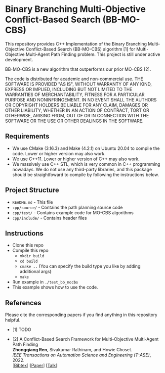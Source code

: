 # Binary Branching Multi-Objective Conflict-Based Search (BB-MO-CBS)

This repository provides C++ Implementation of the Binary Branching Multi-Objective Conflict-Based Search (BB-MO-CBS) algorithm [1] for Multi-Objective Multi-Agent Path Finding problem. This project is still under active development. 

BB-MO-CBS is a new algorithm that outperforms our prior MO-CBS [2].

The code is distributed for academic and non-commercial use.
THE SOFTWARE IS PROVIDED "AS IS", WITHOUT WARRANTY OF ANY KIND, EXPRESS OR
IMPLIED, INCLUDING BUT NOT LIMITED TO THE WARRANTIES OF MERCHANTABILITY,
FITNESS FOR A PARTICULAR PURPOSE AND NONINFRINGEMENT. IN NO EVENT SHALL THE
AUTHORS OR COPYRIGHT HOLDERS BE LIABLE FOR ANY CLAIM, DAMAGES OR OTHER
LIABILITY, WHETHER IN AN ACTION OF CONTRACT, TORT OR OTHERWISE, ARISING FROM,
OUT OF OR IN CONNECTION WITH THE SOFTWARE OR THE USE OR OTHER DEALINGS IN THE
SOFTWARE.

## Requirements

* We use CMake (3.16.3) and Make (4.2.1) on Ubuntu 20.04 to compile the code. Lower or higher version may also work. 
* We use C++11. Lower or higher version of C++ may also work.
* We massively use C++ STL, which is very common in C++ programming nowadays. We do not use any third-party libraries, and this package should be straightfoward to compile by following the instructions below.

## Project Structure

* `README.md` - This file
* `cpp/source/` - Contains the path planning source code
* `cpp/test/` - Contains example code for MO-CBS algorithms
* `cpp/include/` - Contains header files

## Instructions

* Clone this repo
* Compile this repo
  * `mkdir build`
  * `cd build`
  * `cmake ..` (You can specify the build type you like by adding additional args)
  * `make`
* Run example in `./test_bb_mocbs `
* This example shows how to use the code.

## References

Please cite the corresponding papers if you find anything in this repository helpful.

* [1] TODO

* [2] A Conflict-Based Search Framework for Multi-Objective Multi-Agent Path Finding\
	**Zhongqiang Ren**, Sivakumar Rathinam, and Howie Choset.\
	<i>IEEE Transactions on Automation Science and Engineering (T-ASE)</i>, 2022.\
[[Bibtex](https://wonderren.github.io/files/bibtex_ren21mocbs_tase.txt)]
[[Paper](https://wonderren.github.io/files/ren22_mocbs_tase_final.pdf)]
[[Talk](https://youtu.be/KI-BVhsjg0I)]

